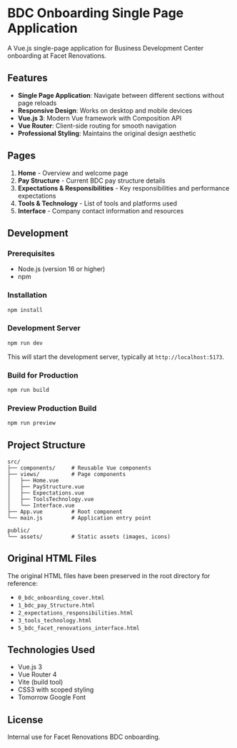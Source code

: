 # BDC Onboarding Single Page Application

A Vue.js single-page application for Business Development Center onboarding at Facet Renovations.

## Features

- **Single Page Application**: Navigate between different sections without page reloads
- **Responsive Design**: Works on desktop and mobile devices
- **Vue.js 3**: Modern Vue framework with Composition API
- **Vue Router**: Client-side routing for smooth navigation
- **Professional Styling**: Maintains the original design aesthetic

## Pages

1. **Home** - Overview and welcome page
2. **Pay Structure** - Current BDC pay structure details
3. **Expectations & Responsibilities** - Key responsibilities and performance expectations
4. **Tools & Technology** - List of tools and platforms used
5. **Interface** - Company contact information and resources

## Development

### Prerequisites

- Node.js (version 16 or higher)
- npm

### Installation

```bash
npm install
```

### Development Server

```bash
npm run dev
```

This will start the development server, typically at `http://localhost:5173`.

### Build for Production

```bash
npm run build
```

### Preview Production Build

```bash
npm run preview
```

## Project Structure

```
src/
├── components/     # Reusable Vue components
├── views/          # Page components
│   ├── Home.vue
│   ├── PayStructure.vue
│   ├── Expectations.vue
│   ├── ToolsTechnology.vue
│   └── Interface.vue
├── App.vue         # Root component
└── main.js         # Application entry point

public/
└── assets/         # Static assets (images, icons)
```

## Original HTML Files

The original HTML files have been preserved in the root directory for reference:
- `0_bdc_onboarding_cover.html`
- `1_bdc_pay_Structure.html`
- `2_expectations_responsibilities.html`
- `3_tools_technology.html`
- `5_bdc_facet_renovations_interface.html`

## Technologies Used

- Vue.js 3
- Vue Router 4
- Vite (build tool)
- CSS3 with scoped styling
- Tomorrow Google Font

## License

Internal use for Facet Renovations BDC onboarding.
